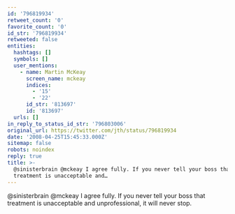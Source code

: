 ```yaml
---
id: '796819934'
retweet_count: '0'
favorite_count: '0'
id_str: '796819934'
retweeted: false
entities:
  hashtags: []
  symbols: []
  user_mentions:
    - name: Martin McKeay
      screen_name: mckeay
      indices:
        - '15'
        - '22'
      id_str: '813697'
      id: '813697'
  urls: []
in_reply_to_status_id_str: '796803006'
original_url: https://twitter.com/jth/status/796819934
date: '2008-04-25T15:45:33.000Z'
sitemap: false
robots: noindex
reply: true
title: >-
  @sinisterbrain @mckeay I agree fully. If you never tell your boss that
  treatment is unacceptable and…
---
```


@sinisterbrain @mckeay I agree fully. If you never tell your boss that treatment is unacceptable and unprofessional, it will never stop.